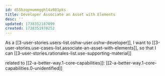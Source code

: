 ```yaml
---
id: d55bzqymummgghl4a981pks
title: Developer Associate an Asset with Elements
desc: ''
updated: 1738352187099
created: 1738351978252
---
```


As a [[3-user-stories.users-list.oshw-user.oshw-developer]],
I want to [[3-user-stories.use-cases-list.associate-an-asset-with-elements]],
so that I can [[3-user-stories.rationales-list.use-supporting-material]]

related to [[2-a-better-way.1-core-capabilities]]: [[2-a-better-way.1-core-capabilities.0-unidentified]]
